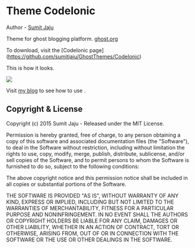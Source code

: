 # Theme CodeIonic

Author - [Sumit Jaju](http://sumitjaju.in) 

Theme for ghost blogging platform. [ghost.org](http://ghost.org)

To download, visit the [CodeIonic page] (https://github.com/sumitjaju/GhostThemes/CodeIonic)

This is how it looks.

![](https://github.com/sumitjaju/GhostThemes/blob/master/CodeIonic/assets/images/codeIonicTP.png)

Visit [my blog](http://sumitjaju.in/theme-for-ghost-codeionic) to see how to use .

## Copyright & License

Copyright (c) 2015 Sumit Jaju - Released under the MIT License.

Permission is hereby granted, free of charge, to any person obtaining a copy of this software and associated documentation files (the "Software"), to deal in the Software without restriction, including without limitation the rights to use, copy, modify, merge, publish, distribute, sublicense, and/or sell copies of the Software, and to permit persons to whom the Software is furnished to do so, subject to the following conditions:

The above copyright notice and this permission notice shall be included in all copies or substantial portions of the Software.

THE SOFTWARE IS PROVIDED "AS IS", WITHOUT WARRANTY OF ANY KIND, EXPRESS OR IMPLIED, INCLUDING BUT NOT LIMITED TO THE WARRANTIES OF MERCHANTABILITY, FITNESS FOR A PARTICULAR PURPOSE AND
NONINFRINGEMENT. IN NO EVENT SHALL THE AUTHORS OR COPYRIGHT HOLDERS BE LIABLE FOR ANY CLAIM, DAMAGES OR OTHER LIABILITY, WHETHER IN AN ACTION OF CONTRACT, TORT OR OTHERWISE, ARISING FROM, OUT OF OR IN CONNECTION WITH THE SOFTWARE OR THE USE OR OTHER DEALINGS IN THE SOFTWARE.
